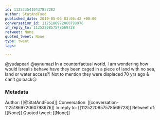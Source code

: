```yaml
---
id: 1125235410437857282
author: StatAndFood
published_date: 2019-05-06 03:06:42 +00:00
conversation_id: 1125186972060798976
in_reply_to: 1125220857578569728
retweet: None
quoted_tweet: None
type: tweet
tags:

---
```


@yudapearl @aynumazi In a counterfactual world, I am wondering how would Isrealis behave have they been caged in a piece of land with no sea, land or water access?! Not to mention they were displaced 70 yrs ago &amp; can’t go back😒

### Metadata

Author: [[@StatAndFood]]
Conversation: [[conversation-1125186972060798976]]
In reply to: [[1125220857578569728]]
Retweet of: [[None]]
Quoted tweet: [[None]]
